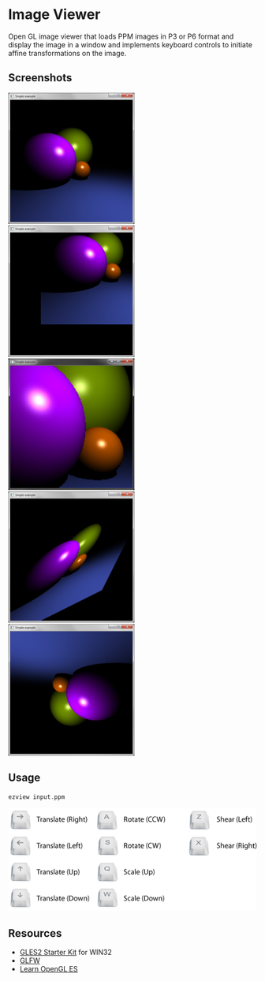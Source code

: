 # Image Viewer
Open GL image viewer that loads PPM images in P3 or P6 format and display the image in a window and implements keyboard controls to initiate affine transformations on the image.
 
## Screenshots
<img src="https://github.com/jbredeme/Image-Viewer/blob/master/examples/png/original.png" width="256"> 
<img src="https://github.com/jbredeme/Image-Viewer/blob/master/examples/png/translate.png" width="256"> 
<img src="https://github.com/jbredeme/Image-Viewer/blob/master/examples/png/scale.png" width="256"><br />
<img src="https://github.com/jbredeme/Image-Viewer/blob/master/examples/png/shear.png" width="256">
<img src="https://github.com/jbredeme/Image-Viewer/blob/master/examples/png/rotate.png" width="256">

## Usage
```c
ezview input.ppm
```
<img src="https://github.com/jbredeme/Image-Viewer/blob/master/examples/png/controls.png" width="512">


## Resources
* [GLES2 Starter Kit] for WIN32
* [GLFW]
* [Learn OpenGL ES]

[GLES2 Starter Kit]: https://bitbucket.org/jdpalmer/gles2-starter-kit
[GLFW]: http://www.glfw.org/docs/latest/group__keys.html
[Learn OpenGL ES]: http://www.learnopengles.com/tag/linmath-h/